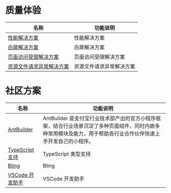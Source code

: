 
# 质量体验
| **名称** | **功能说明** |
| --- | --- |
| [性能解决方案](https://opendocs.alipay.com/mini/introduce/PerformanceSolution) | 性能解决方案 |
| [白屏解决方案](https://opendocs.alipay.com/mini/performance/whitescreen) | 白屏解决方案 |
| [页面访问受限解决方案](https://opendocs.alipay.com/mini/component/access) | 页面访问受限解决方案 |
| [资源文件请求异常解决方案](https://opendocs.alipay.com/mini/tool/request-exception) | 资源文件请求异常解决方案 |


# 社区方案
| **名称** | **功能说明** |
| --- | --- |
| [AntBuilder](https://opendocs.alipay.com/mini/tool/01syjq) | AntBuilder 是支付宝行业技术部产出的官方小程序框架，结合行业场景沉淀了多种页面组件，同时内嵌多种常用模块及能力，用于帮助各行业合作伙伴快速上手开发自己的小程序。 |
| [TypeScript 支持](https://opendocs.alipay.com/mini/component-ext/typescript) | TypeScript 类型支持 |
| [Bling](https://opendocs.alipay.com/mini/component-ext/bling) | Bling |
| [VSCode 开发助手](https://opendocs.alipay.com/mini/miniu/vscode-extension) | VSCode 开发助手 |
